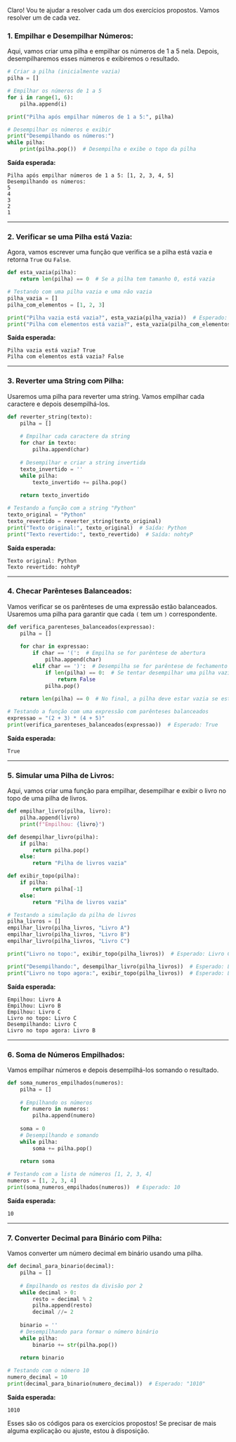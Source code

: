 Claro! Vou te ajudar a resolver cada um dos exercícios propostos. Vamos resolver um de cada vez.

### 1. **Empilhar e Desempilhar Números:**

Aqui, vamos criar uma pilha e empilhar os números de 1 a 5 nela. Depois, desempilharemos esses números e exibiremos o resultado.

```python
# Criar a pilha (inicialmente vazia)
pilha = []

# Empilhar os números de 1 a 5
for i in range(1, 6):
    pilha.append(i)

print("Pilha após empilhar números de 1 a 5:", pilha)

# Desempilhar os números e exibir
print("Desempilhando os números:")
while pilha:
    print(pilha.pop())  # Desempilha e exibe o topo da pilha
```

**Saída esperada:**
```
Pilha após empilhar números de 1 a 5: [1, 2, 3, 4, 5]
Desempilhando os números:
5
4
3
2
1
```

---

### 2. **Verificar se uma Pilha está Vazia:**

Agora, vamos escrever uma função que verifica se a pilha está vazia e retorna `True` ou `False`.

```python
def esta_vazia(pilha):
    return len(pilha) == 0  # Se a pilha tem tamanho 0, está vazia

# Testando com uma pilha vazia e uma não vazia
pilha_vazia = []
pilha_com_elementos = [1, 2, 3]

print("Pilha vazia está vazia?", esta_vazia(pilha_vazia))  # Esperado: True
print("Pilha com elementos está vazia?", esta_vazia(pilha_com_elementos))  # Esperado: False
```

**Saída esperada:**
```
Pilha vazia está vazia? True
Pilha com elementos está vazia? False
```

---

### 3. **Reverter uma String com Pilha:**

Usaremos uma pilha para reverter uma string. Vamos empilhar cada caractere e depois desempilhá-los.

```python
def reverter_string(texto):
    pilha = []
    
    # Empilhar cada caractere da string
    for char in texto:
        pilha.append(char)
    
    # Desempilhar e criar a string invertida
    texto_invertido = ''
    while pilha:
        texto_invertido += pilha.pop()
    
    return texto_invertido

# Testando a função com a string "Python"
texto_original = "Python"
texto_revertido = reverter_string(texto_original)
print("Texto original:", texto_original)  # Saída: Python
print("Texto revertido:", texto_revertido)  # Saída: nohtyP
```

**Saída esperada:**
```
Texto original: Python
Texto revertido: nohtyP
```

---

### 4. **Checar Parênteses Balanceados:**

Vamos verificar se os parênteses de uma expressão estão balanceados. Usaremos uma pilha para garantir que cada `(` tem um `)` correspondente.

```python
def verifica_parenteses_balanceados(expressao):
    pilha = []
    
    for char in expressao:
        if char == '(':  # Empilha se for parêntese de abertura
            pilha.append(char)
        elif char == ')':  # Desempilha se for parêntese de fechamento
            if len(pilha) == 0:  # Se tentar desempilhar uma pilha vazia, não está balanceado
                return False
            pilha.pop()
    
    return len(pilha) == 0  # No final, a pilha deve estar vazia se estiver balanceado

# Testando a função com uma expressão com parênteses balanceados
expressao = "(2 + 3) * (4 + 5)"
print(verifica_parenteses_balanceados(expressao))  # Esperado: True
```

**Saída esperada:**
```
True
```

---

### 5. **Simular uma Pilha de Livros:**

Aqui, vamos criar uma função para empilhar, desempilhar e exibir o livro no topo de uma pilha de livros.

```python
def empilhar_livro(pilha, livro):
    pilha.append(livro)
    print(f"Empilhou: {livro}")

def desempilhar_livro(pilha):
    if pilha:
        return pilha.pop()
    else:
        return "Pilha de livros vazia"

def exibir_topo(pilha):
    if pilha:
        return pilha[-1]
    else:
        return "Pilha de livros vazia"

# Testando a simulação da pilha de livros
pilha_livros = []
empilhar_livro(pilha_livros, "Livro A")
empilhar_livro(pilha_livros, "Livro B")
empilhar_livro(pilha_livros, "Livro C")

print("Livro no topo:", exibir_topo(pilha_livros))  # Esperado: Livro C

print("Desempilhando:", desempilhar_livro(pilha_livros))  # Esperado: Livro C
print("Livro no topo agora:", exibir_topo(pilha_livros))  # Esperado: Livro B
```

**Saída esperada:**
```
Empilhou: Livro A
Empilhou: Livro B
Empilhou: Livro C
Livro no topo: Livro C
Desempilhando: Livro C
Livro no topo agora: Livro B
```

---

### 6. **Soma de Números Empilhados:**

Vamos empilhar números e depois desempilhá-los somando o resultado.

```python
def soma_numeros_empilhados(numeros):
    pilha = []
    
    # Empilhando os números
    for numero in numeros:
        pilha.append(numero)
    
    soma = 0
    # Desempilhando e somando
    while pilha:
        soma += pilha.pop()
    
    return soma

# Testando com a lista de números [1, 2, 3, 4]
numeros = [1, 2, 3, 4]
print(soma_numeros_empilhados(numeros))  # Esperado: 10
```

**Saída esperada:**
```
10
```

---

### 7. **Converter Decimal para Binário com Pilha:**

Vamos converter um número decimal em binário usando uma pilha.

```python
def decimal_para_binario(decimal):
    pilha = []
    
    # Empilhando os restos da divisão por 2
    while decimal > 0:
        resto = decimal % 2
        pilha.append(resto)
        decimal //= 2
    
    binario = ''
    # Desempilhando para formar o número binário
    while pilha:
        binario += str(pilha.pop())
    
    return binario

# Testando com o número 10
numero_decimal = 10
print(decimal_para_binario(numero_decimal))  # Esperado: "1010"
```

**Saída esperada:**
```
1010
```

Esses são os códigos para os exercícios propostos! Se precisar de mais alguma explicação ou ajuste, estou à disposição.
